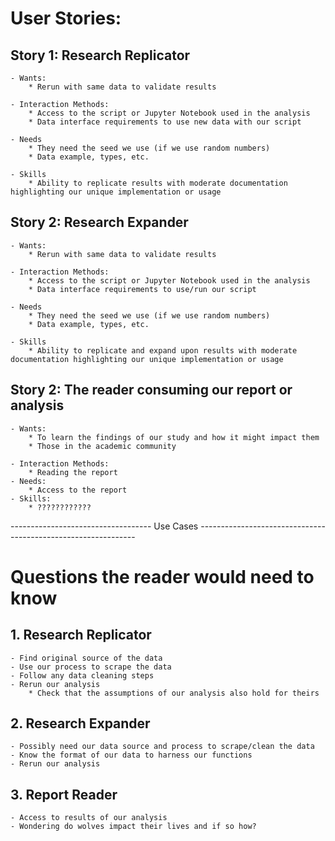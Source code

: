 # User Stories:

## Story 1: Research Replicator
    - Wants:
        * Rerun with same data to validate results

    - Interaction Methods:
        * Access to the script or Jupyter Notebook used in the analysis
        * Data interface requirements to use new data with our script

    - Needs
        * They need the seed we use (if we use random numbers)
        * Data example, types, etc. 
    
    - Skills
        * Ability to replicate results with moderate documentation highlighting our unique implementation or usage

## Story 2: Research Expander
    - Wants:
        * Rerun with same data to validate results

    - Interaction Methods:
        * Access to the script or Jupyter Notebook used in the analysis
        * Data interface requirements to use/run our script

    - Needs
        * They need the seed we use (if we use random numbers)
        * Data example, types, etc. 
    
    - Skills
        * Ability to replicate and expand upon results with moderate documentation highlighting our unique implementation or usage

## Story 2: The reader consuming our report or analysis
    - Wants:
        * To learn the findings of our study and how it might impact them
        * Those in the academic community

    - Interaction Methods:
        * Reading the report
    - Needs:
        * Access to the report
    - Skills:
        * ????????????
----------------------------------- Use Cases --------------------------------------------------------------
# Questions the reader would need to know
## 1. Research Replicator
    - Find original source of the data
    - Use our process to scrape the data
    - Follow any data cleaning steps 
    - Rerun our analysis
        * Check that the assumptions of our analysis also hold for theirs

## 2. Research Expander
    - Possibly need our data source and process to scrape/clean the data
    - Know the format of our data to harness our functions
    - Rerun our analysis

## 3. Report Reader
    - Access to results of our analysis
    - Wondering do wolves impact their lives and if so how? 